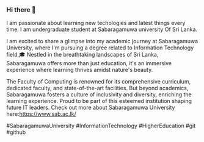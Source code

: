 ### Hi there 👋
I am passionate about learning new techologies and latest things every time.
 I am undergraduate student at Sabaragamuwa university Of Sri Lanka.

 I am excited to share a glimpse into my academic journey at Sabaragamuwa University,
 where I'm pursuing a degree related to  Information Technology field,🎓 Nestled in the breathtaking landscapes of Sri Lanka, Sabaragamuwa offers more than just education, 
 it's an immersive experience where learning thrives amidst nature's beauty. 
  
  The Faculty of Computing is renowned for its comprehensive curriculum, dedicated faculty, and state-of-the-art facilities. But beyond academics, Sabaragamuwa fosters a culture of inclusivity and diversity, enriching the learning experience. Proud to be part of this esteemed institution shaping future IT leaders. Check out more about Sabaragamuwa University here:https://www.sab.ac.lk/

  
  #SabaragamuwaUniversity #InformationTechnology #HigherEducation #git #github







 

<!--
**Amindu-sathsara/Amindu-Sathsara** is a ✨ _special_ ✨ repository because its `README.md` (this file) appears on your GitHub profile.

Here are some ideas to get you started:

- 🔭 I’m currently working on ...
- 🌱 I’m currently learning ...
- 👯 I’m looking to collaborate on ...
- 🤔 I’m looking for help with ...
- 💬 Ask me about ...
- 📫 How to reach me: ...
- 😄 Pronouns: ...
- ⚡ Fun fact: ...
-->
